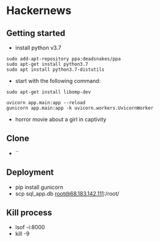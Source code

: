 # Hackernews



## Getting started
- install python v3.7
```
sudo add-apt-repository ppa:deadsnakes/ppa
sudo apt-get install python3.7
sudo apt install python3.7-distutils
```


- start with the following command:
```
sudo apt-get install libomp-dev
```

```
uvicorn app.main:app --reload
gunicorn app.main:app -k uvicorn.workers.UvicornWorker
```

- horror movie about a girl in captivity

## Clone
- ``


## Deployment
- pip install gunicorn
- scp sql_app.db root@68.183.142.111:/root/


## Kill process
- lsof -i:8000
- kill -9 <PID>